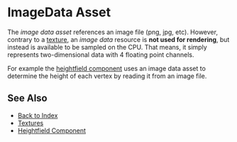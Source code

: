 # ImageData Asset

The *image data asset* references an image file (png, jpg, etc). However, contrary to a [texture](../graphics/textures-overview.md), an *image data* resource is **not used for rendering**, but instead is available to be sampled on the CPU. That means, it simply represents two-dimensional data with 4 floating point channels.

For example the [heightfield component](../terrain/heightfield-component.md) uses an image data asset to determine the height of each vertex by reading it from an image file.

## See Also

* [Back to Index](../index.md)
* [Textures](../graphics/textures-overview.md)
* [Heightfield Component](../terrain/heightfield-component.md)
